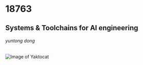 # 18763

## Systems & Toolchains for AI engineering

###### yuntong dong

![Image of Yaktocat](https://octodex.github.com/images/yaktocat.png)
